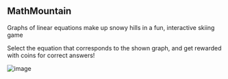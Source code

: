 ## MathMountain

Graphs of linear equations make up snowy
hills in a fun, interactive skiing game

Select the equation that
corresponds to the shown graph, and get
rewarded with coins for correct answers!


![image](https://github.com/MutazHelal/MathMountain/assets/42630919/7ebcc65b-7d9e-4c5f-b56a-81c3a81eb7e1)
